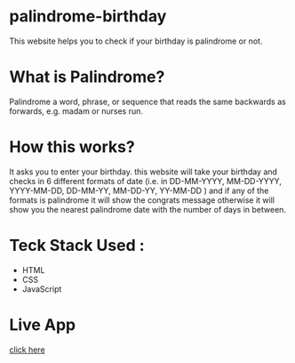 # palindrome-birthday
This website helps you to check if your birthday is palindrome or not.
# What is Palindrome?
Palindrome a word, phrase, or sequence that reads the same backwards as forwards, e.g. madam or nurses run.
# How this works?
It asks you to enter your birthday. this website will take your birthday and checks in 6 different formats of date (i.e. in DD-MM-YYYY, MM-DD-YYYY, YYYY-MM-DD, DD-MM-YY, MM-DD-YY, YY-MM-DD ) and if any of the formats is palindrome it will show the congrats message otherwise it will show you the nearest palindrome date with the number of days in between.

# Teck Stack Used : 
- HTML
- CSS
- JavaScript

# Live App
[click here](https://check-palindromebirthday-mark13.netlify.app/)